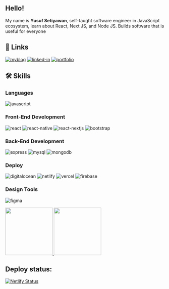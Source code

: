 ## Hello!

My name is **Yusuf Setiyawan**, self-taught software engineer in JavaScript ecosystem, learn about React, Next JS, and Node JS. Builds software that is useful for everyone
<br>

## 🔗 Links

[![myblog](https://img.shields.io/badge/My%20Blog-0B2035?style=for-the-badge&logo=Google-chrome&logoColor=white)](https://kelasweb.id/)
[![linked-in](https://img.shields.io/badge/Linked_In-0077B5?style=for-the-badge&logo=LinkedIn&logoColor=white)](https://www.linkedin.com/in/yusufstawan/)
[![portfolio](https://img.shields.io/badge/Portfolio-0000FF?style=for-the-badge&logo=Google-chrome&logoColor=white)](http://yusufstawan.com/)

## 🛠️ Skills

### Languages

![javascript](https://img.shields.io/badge/JavaScript-323330?style=for-the-badge&logo=javascript&logoColor=F7DF1E)

### Front-End Development

![react](https://img.shields.io/badge/React-20232A?style=for-the-badge&logo=react&logoColor=61DAFB)
![react-native](https://img.shields.io/badge/Reactnative-20232A?style=for-the-badge&logo=react&logoColor=61DAFB)
![react-nextjs](https://img.shields.io/badge/nextjs-000000?style=for-the-badge&logo=react&logoColor=61DAFB)
![bootstrap](https://img.shields.io/badge/Bootstrap-563D7C?style=for-the-badge&logo=bootstrap&logoColor=white)
<!-- ![tailwind-css](https://img.shields.io/badge/tailwind_css-06B6D4?style=for-the-badge&logo=tailwind-css&logoColor=white) -->

### Back-End Development

![express](https://img.shields.io/badge/express%20js-f9fffd?style=for-the-badge&logo=express&logoColor=yellow)
![mysql](https://img.shields.io/badge/mysql-f9fffd?style=for-the-badge&logo=mysql&logoColor=blue)
![mongodb](https://img.shields.io/badge/mongo%20db-f9fffd?style=for-the-badge&logo=mongodb&logoColor=green)

### Deploy

![digitalocean](https://img.shields.io/badge/Digitalocean-0000D0?style=for-the-badge&logo=digitalocean&logoColor=white)
![netlify](https://img.shields.io/badge/Netlify-00C7B7?style=for-the-badge&logo=netlify&logoColor=white)
![vercel](https://img.shields.io/badge/Vercel-000000?style=for-the-badge&logo=vercel&logoColor=white)
![firebase](https://img.shields.io/badge/Firebase-ffaa00?style=for-the-badge&logo=Firebase&logoColor=white)

### Design Tools

![figma](https://img.shields.io/badge/figma-000000?style=for-the-badge&logo=figma&logoColor=white)

<p align="left">
<a href="https://github.com/yusufstawan">
  <img height="150em" src="https://github-readme-stats-eight-theta.vercel.app/api?username=yusufstawan&show_icons=true&theme=algolia&include_all_commits=true&count_private=true"/>
  <img height="150em" src="https://github-readme-stats-eight-theta.vercel.app/api/top-langs/?username=yusufstawan&layout=compact&langs_count=8&theme=algolia"/>
</a>
</p>

Deploy status:
--
[![Netlify Status](https://api.netlify.com/api/v1/badges/3510e857-05c9-4646-bb38-4d58979d5fe5/deploy-status)](https://app.netlify.com/sites/yusufstawan/deploys)
